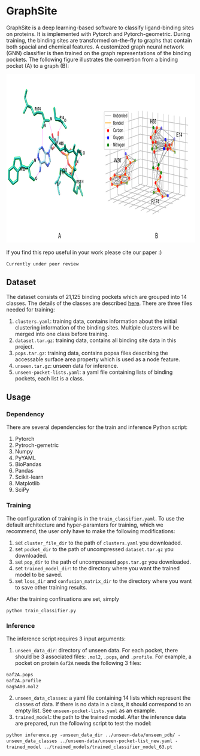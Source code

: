 # GraphSite   
GraphSite is a deep learning-based software to classify ligand-binding sites on proteins. It is implemented with Pytorch and Pytorch-geometric. During training, the binding sites are transformed on-the-fly to graphs that contain both spacial and chemical features. A customized graph neural network (GNN) classifier is then trained on the graph representations of the binding pockets. The following figure illustrates the convertion from a binding pocket (A) to a graph (B):
<p align="center">
<img width="900" height="450" src="legacy/graph_forming_figure/combined.png">
</p>

If you find this repo useful in your work please cite our paper :)
```
Currently under peer review
```


## Dataset
The dataset consists of 21,125 binding pockets which are grouped into 14 classes. The details of the classes are described [here](docs/data.md). There are three files needed for training:
1. ```clusters.yaml```: training data, contains information about the initial clustering information of the binding sites. Multiple clusters will be merged into one class before training. 
2. ```dataset.tar.gz```: training data, contains all binding site data in this project.
3. ```pops.tar.gz```: training data, contains popsa files describing the accessable surface area property which is used as a node feature.
4. ```unseen.tar.gz```: unseen data for inference.
5. ```unseen-pocket-lists.yaml```: a yaml file containing lists of binding pockets, each list is a class.

## Usage
### Dependency
There are several dependencies for the train and inference Python script:
1. Pytorch
2. Pytroch-gemetric
3. Numpy
4. PyYAML
5. BioPandas
6. Pandas
7. Scikit-learn
8. Matplotlib
9. SciPy

### Training
The configuration of training is in the ```train_classifier.yaml```. To use the default architecture and hyper-paramters for training, which we recommend, the user only have to make the following modifications:
1. set ```cluster_file_dir``` to the path of ```clusters.yaml``` you downloaded.
2. set ```pocket_dir``` to the path of uncompressed ```dataset.tar.gz``` you downloaded.
3. set ```pop_dir``` to the path of uncompressed ```pops.tar.gz``` you downloaded.
4. set ```trained_model_dir```: to the directory where you want the trained model to be saved.
5. set ```loss_dir``` and ```confusion_matrix_dir``` to the directory where you want to save other training results.

After the training confiruations are set, simply
```
python train_classifier.py
```

### Inference
The inference script requires 3 input arguments:
1. ```unseen_data_dir```: directory of unseen data. For each pocket, there should be 3 associated files: ```.mol2```, ```.pops```, and ```.profile```. For example, a pocket on protein ```6af2A``` needs the following 3 files:
```
6af2A.pops
6af2A.profile
6ag5A00.mol2
```
2. ```unseen_data_classes```: a yaml file containing 14 lists which represent the classes of data. If there is no data in a class, it should correspond to an empty list. See ```unseen-pocket-lists.yaml``` as an example.
3. ```trained_model```: the path to the trained model.
After the inference data are prepared, run the following script to test the model:
```
python inference.py -unseen_data_dir ../unseen-data/unseen_pdb/ -unseen_data_classes ../unseen-data/unseen-pocket-list_new.yaml -trained_model ../trained_models/trained_classifier_model_63.pt
```
